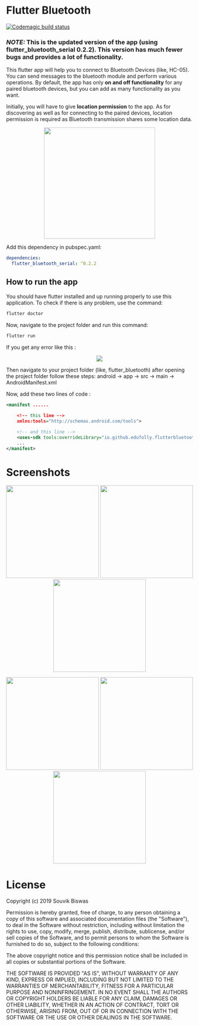 # Flutter Bluetooth
[![Codemagic build status](https://api.codemagic.io/apps/5e675f714ce63c22e5aeb47f/5e675f714ce63c22e5aeb47e/status_badge.svg)](https://codemagic.io/apps/5e675f714ce63c22e5aeb47f/5e675f714ce63c22e5aeb47e/latest_build)

### *NOTE:* This is the updated version of the app (using flutter_bluetooth_serial 0.2.2). This version has much fewer bugs and provides a lot of functionality.

This flutter app will help you to connect to Bluetooth Devices (like, HC-05). You can send messages to the bluetooth module and perform various operations. By default, the app has only **on and off functionality** for any paired bluetooth devices, but you can add as many functionality as you want.

Initially, you will have to give **location permission** to the app. As for discovering as well as for connecting to the paired devices, location permission is required as Bluetooth transmission shares some location data.  

<p align="center">
  <img width="300" src="https://github.com/sbis04/flutter_bluetooth/blob/master/screenshots/bluetooth_device_location.png">
</p>

Add this dependency in pubspec.yaml:
```yaml
dependencies:
  flutter_bluetooth_serial: ^0.2.2
 ```
 
## How to run the app
You should have flutter installed and up running properly to use this application.
To check if there is any problem, use the command:
```bash
flutter doctor
```
Now, navigate to the project folder and run this command:
```bash
flutter run
```
If you get any error like this : 
<p align="center">
  <img width=max src="https://github.com/sbis04/flutter_bluetooth/blob/master/screenshots/error_screenshot.png">
</p>
Then navigate to your project folder (like, flutter_bluetooth) after opening the project folder follow these steps:
android -> app -> src -> main -> AndroidManifest.xml

Now, add these two lines of code :

```xml
<manifest ......
          
    <!-- this line -->
    xmlns:tools="http://schemas.android.com/tools">

    <!-- and this line -->
    <uses-sdk tools:overrideLibrary="io.github.edufolly.flutterbluetoothserial"/>
    ...
</manifest>
```


# Screenshots
<p align="center">
  <img width="250" src="https://github.com/sbis04/flutter_bluetooth/blob/master/screenshots/bluetooth_turn_on.png">
  <img width="250" src="https://github.com/sbis04/flutter_bluetooth/blob/master/screenshots/connecting.png">
  <img width="250" src="https://github.com/sbis04/flutter_bluetooth/blob/master/screenshots/device_connected.png">
</p>

<p align="center">
  <img width="250" src="https://github.com/sbis04/flutter_bluetooth/blob/master/screenshots/device_on.png">
  <img width="250" src="https://github.com/sbis04/flutter_bluetooth/blob/master/screenshots/device_off.png">
  <img width="250" src="https://github.com/sbis04/flutter_bluetooth/blob/master/screenshots/device_disconnected.png">
</p>

# License

Copyright (c) 2019 Souvik Biswas

Permission is hereby granted, free of charge, to any person obtaining a copy
of this software and associated documentation files (the "Software"), to deal
in the Software without restriction, including without limitation the rights
to use, copy, modify, merge, publish, distribute, sublicense, and/or sell
copies of the Software, and to permit persons to whom the Software is
furnished to do so, subject to the following conditions:

The above copyright notice and this permission notice shall be included in all
copies or substantial portions of the Software.

THE SOFTWARE IS PROVIDED "AS IS", WITHOUT WARRANTY OF ANY KIND, EXPRESS OR
IMPLIED, INCLUDING BUT NOT LIMITED TO THE WARRANTIES OF MERCHANTABILITY,
FITNESS FOR A PARTICULAR PURPOSE AND NONINFRINGEMENT. IN NO EVENT SHALL THE
AUTHORS OR COPYRIGHT HOLDERS BE LIABLE FOR ANY CLAIM, DAMAGES OR OTHER
LIABILITY, WHETHER IN AN ACTION OF CONTRACT, TORT OR OTHERWISE, ARISING FROM,
OUT OF OR IN CONNECTION WITH THE SOFTWARE OR THE USE OR OTHER DEALINGS IN THE
SOFTWARE.
